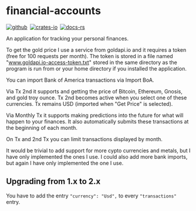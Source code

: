 # financial-accounts

[![github]](https://github.com/dcampbell24/financial-accounts)&ensp;[![crates-io]](https://crates.io/crates/financial-accounts)&ensp;[![docs-rs]](https://docs.rs/financial-accounts)

[github]: https://img.shields.io/badge/github-8da0cb?style=for-the-badge&labelColor=555555&logo=github
[crates-io]: https://img.shields.io/badge/crates.io-fc8d62?style=for-the-badge&labelColor=555555&logo=rust
[docs-rs]: https://img.shields.io/badge/docs.rs-66c2a5?style=for-the-badge&labelColor=555555&logo=docs.rs

An application for tracking your personal finances.

To get the gold price I use a service from goldapi.io and it requires a token
(free for 100 requests per month). The token is stored in a file named
"www.goldapi.io-access-token.txt" stored in the same directory as the program
is run from or your home directory if you installed the application.

You can import Bank of America transactions via Import BoA.

Via Tx 2nd it supports and getting the price of Bitcoin, Ethereum, Gnosis, and
gold troy ounce. Tx 2nd becomes active when you select one of these currencies.
Tx remains USD (imported when "Get Price" is selected).

Via Monthly Tx it supports making predictions into the future for what will
happen to your finances. It also automatically submits these transactions at
the beginning of each month.

On Tx and 2nd Tx you can limit transactions displayed by month.

It would be trivial to add support for more cypto currencies and metals, but I
have only implemented the ones I use. I could also add more bank imports, but
again I have only implemented the one I use.

## Upgrading from 1.x to 2.x

You have to add the entry `"currency": "Usd",` to every `"transactions"` entry.

